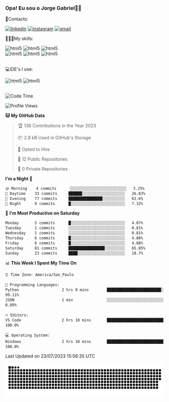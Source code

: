 
### Opa! Eu sou o Jorge Gabriel🤚🏾
📱Contacts: 

[![linkedin](https://img.shields.io/badge/LinkedIn-0077B5?style=for-the-badge&logo=linkedin&logoColor=white)](https://www.linkedin.com/in/jorge-g-717603souzag)
[![instagram](https://img.shields.io/badge/Instagram-E4405F?style=for-the-badge&logo=instagram&logoColor=white)](https://www.instagram.com/jorge__gabriel_/)
[![gmail](https://img.shields.io/badge/Gmail-D14836?style=for-the-badge&logo=gmail&logoColor=white)](https://mail.google.com/mail/u/0/?fs=1&tf=cm&source=mailto&to=gabrielgomes2003@gmail.com)

🧑🏾‍💻My skills:
<div <style>
    <img aling="center" alt="html5" src="https://img.shields.io/badge/Python-3776AB?style=for-the-badge&logo=python&logoColor=white"/> 
    <img aling="center" alt="html5" src="https://img.shields.io/badge/GIT-E44C30?style=for-the-badge&logo=git&logoColor=white"/>
    <img aling="center" alt="html5" src="https://img.shields.io/badge/Figma-F24E1E?style=for-the-badge&logo=figma&logoColor=white"/><br>
    <img aling="center" alt="html5" src="https://img.shields.io/badge/Microsoft_Office-D83B01?style=for-the-badge&logo=microsoft-office&logoColor=white"/> 
    <img aling="center" alt="html5" src="https://img.shields.io/badge/Adobe%20Illustrator-FF9A00?style=for-the-badge&logo=adobe%20illustrator&logoColor=white"/> 
    <img aling="center" alt="html5" src="https://img.shields.io/badge/Adobe%20Photoshop-31A8FF?style=for-the-badge&logo=Adobe%20Photoshop&logoColor=black"/> 
</div><br>

💻IDE's I use:
<div <style>
     <img aling="center" alt="html5" src="https://img.shields.io/badge/PyCharm-000000.svg?&style=for-the-badge&logo=PyCharm&logoColor=white"/>  
     <img aling="center" alt="html5" src="https://img.shields.io/badge/Visual_Studio_Code-0078D4?style=for-the-badge&logo=visual%20studio%20code&logoColor=white"/> 
</div><br>

<!--START_SECTION:waka-->
![Code Time](http://img.shields.io/badge/Code%20Time-70%20hrs%2056%20mins-blue)

![Profile Views](http://img.shields.io/badge/Profile%20Views-1-blue)

**🐱 My GitHub Data** 

> 🏆 136 Contributions in the Year 2023
 > 
> 📦 2.8 kB Used in GitHub's Storage 
 > 
> 💼 Opted to Hire
 > 
> 📜 12 Public Repositories 
 > 
> 🔑 0 Private Repositories  
 > 
**I'm a Night 🦉** 

```text
🌞 Morning    4 commits      ░░░░░░░░░░░░░░░░░░░░░░░░░   3.25% 
🌇 Daytime    33 commits     ██████░░░░░░░░░░░░░░░░░░░   26.83% 
🌃 Evening    77 commits     ███████████████░░░░░░░░░░   62.6% 
🌙 Night      9 commits      █░░░░░░░░░░░░░░░░░░░░░░░░   7.32%

```
📅 **I'm Most Productive on Saturday** 

```text
Monday       5 commits      █░░░░░░░░░░░░░░░░░░░░░░░░   4.07% 
Tuesday      1 commits      ░░░░░░░░░░░░░░░░░░░░░░░░░   0.81% 
Wednesday    1 commits      ░░░░░░░░░░░░░░░░░░░░░░░░░   0.81% 
Thursday     6 commits      █░░░░░░░░░░░░░░░░░░░░░░░░   4.88% 
Friday       6 commits      █░░░░░░░░░░░░░░░░░░░░░░░░   4.88% 
Saturday     81 commits     ████████████████░░░░░░░░░   65.85% 
Sunday       23 commits     ████░░░░░░░░░░░░░░░░░░░░░   18.7%

```


📊 **This Week I Spent My Time On** 

```text
⌚︎ Time Zone: America/Sao_Paulo

💬 Programming Languages: 
Python                   2 hrs 9 mins        ████████████████████████░   99.11% 
JSON                     1 min               ░░░░░░░░░░░░░░░░░░░░░░░░░   0.89%

🔥 Editors: 
VS Code                  2 hrs 10 mins       █████████████████████████   100.0%

💻 Operating System: 
Windows                  2 hrs 10 mins       █████████████████████████   100.0%

```


 Last Updated on 23/07/2023 15:56:35 UTC
<!--END_SECTION:waka-->





<img alt="github-snake" src="https://github.com/J0rgeGabriel/J0rgeGabriel/blob/output/github-contribution-grid-snake-dark.svg" />
